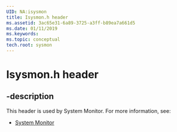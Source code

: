 ```yaml
---
UID: NA:isysmon
title: Isysmon.h header
ms.assetid: 3ac65e31-6a89-3725-a3ff-b89ea7a661d5
ms.date: 01/11/2019
ms.keywords: 
ms.topic: conceptual
tech.root: sysmon
---
```


# Isysmon.h header


## -description


This header is used by System Monitor. For more information, see:

- [System Monitor](../_sysmon/index.md)

